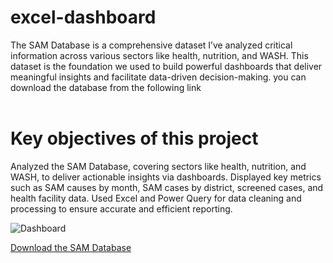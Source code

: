# excel-dashboard

The SAM Database is a comprehensive dataset I’ve analyzed critical information across various sectors like health, nutrition, and WASH. This dataset is the foundation we used to build powerful dashboards that deliver meaningful insights and facilitate data-driven decision-making.
you can download the database from the following link 
<br>
<br>

# Key objectives of this project
Analyzed the SAM Database, covering sectors like health, nutrition, and WASH, to deliver actionable insights via dashboards.
Displayed key metrics such as SAM causes by month, SAM cases by district, screened cases, and health facility data.
Used Excel and Power Query for data cleaning and processing to ensure accurate and efficient reporting.
<br>

![Dashboard](https://github.com/user-attachments/assets/576ad142-b3d8-43df-ae79-d3e87134d970)

[Download the SAM Database](https://www.mediafire.com/file/2nobsnrlz8q7p0p/SAM_Data.rar/file)
